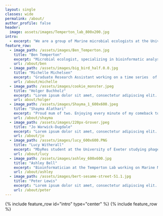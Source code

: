 ```yaml
---
layout: single
classes: wide
permalink: /about/
author_profile: false
header: 
  image: assets/images/Temperton_lab_800x200.jpg
intro: 
  - excerpt: "We are a group of Marine microbial ecologists at the University of Exeter, UK striving to #bemorepirate"
feature_row:
  - image_path: /assets/images/Ben_Temperton.jpg
    title: "Ben Temperton"
    excerpt: "Microbial ecologist, specializing in bioinformatic analyses of ‘big data’ to better understand interactions within microbial communities"
    url: /about/ben
  - image_path: /assets/images/big_bird_half.0.0.jpg
    title: "Michelle Michelsen"
    excerpt: "Graduate Research Assistant working on a time series  of the bacterial and viral populations in the West English Channel"
    url: /about/michelle
  - image_path: /assets/images/cookie_monster.jpeg
    title: "Holger Buchholz"
    excerpt: "Lorem ipsum dolor sit amet, consectetur adipiscing elit. Duis dignissim posuere euismod. Fusce sed mauris non sapien ultricies condimentum viverra ac mi. Cras porttitor commodo tempus."
    url: about/holger
  - image_path: /assets/images/Shayma_1_600x600.jpeg
    title: "Shayma Alathari"
    excerpt: "Proud mum of two. Enjoying every minute of my comeback to Science."
    url: /about/shayma
  - image_path: /assets/images/220px-Grover.jpeg
    title: "Jo Warwick-Dugdale"
    excerpt: "Lorem ipsum dolor sit amet, consectetur adipiscing elit. Duis dignissim posuere euismod. Fusce sed mauris non sapien ultricies condimentum viverra ac mi. Cras porttitor commodo tempus."
    url: /about/jo
  - image_path: /assets/images/lucy_600x600.PNG
    title: "Lucy Witherall"
    excerpt: "MbyRes student at the University of Exeter studying phage encapsulation using microfluidics"
    url: /about/lucy
  - image_path: /assets/images/ashley_600x600.jpg
    title: "Ashley Bell"
    excerpt: "Bioinformatician at the Temperton Lab working on Marine Metagenomics and Single cell Amplified Genomes"
    url: /about/ashley
  - image_path: /assets/images/bert-sesame-street-51.1.jpg
    title: "Peter Lewis"
    excerpt: "Lorem ipsum dolor sit amet, consectetur adipiscing elit. Duis dignissim posuere euismod. Fusce sed mauris non sapien ultricies condimentum viverra ac mi. Cras porttitor commodo tempus."
    url: /about/peter
---
```

{% include feature_row id="intro" type="center" %}
{% include feature_row %}



